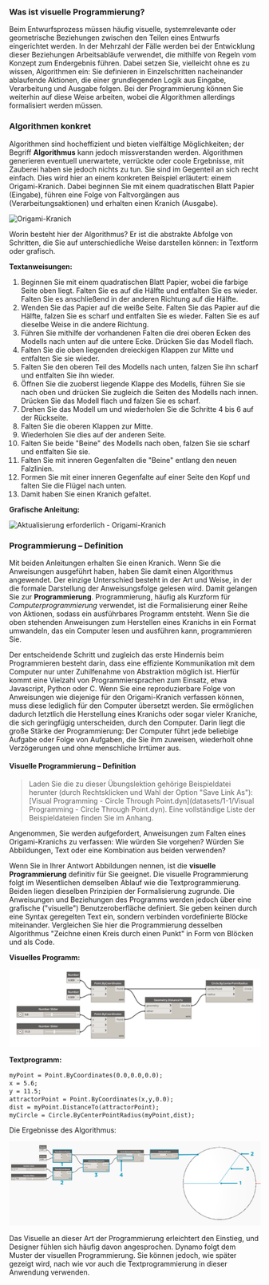 

### Was ist visuelle Programmierung?

Beim Entwurfsprozess müssen häufig visuelle, systemrelevante oder geometrische Beziehungen zwischen den Teilen eines Entwurfs eingerichtet werden. In der Mehrzahl der Fälle werden bei der Entwicklung dieser Beziehungen Arbeitsabläufe verwendet, die mithilfe von Regeln vom Konzept zum Endergebnis führen. Dabei setzen Sie, vielleicht ohne es zu wissen, Algorithmen ein: Sie definieren in Einzelschritten nacheinander ablaufende Aktionen, die einer grundlegenden Logik aus Eingabe, Verarbeitung und Ausgabe folgen. Bei der Programmierung können Sie weiterhin auf diese Weise arbeiten, wobei die Algorithmen allerdings formalisiert werden müssen.

### Algorithmen konkret

Algorithmen sind hocheffizient und bieten vielfältige Möglichkeiten; der Begriff **Algorithmus** kann jedoch missverstanden werden. Algorithmen generieren eventuell unerwartete, verrückte oder coole Ergebnisse, mit Zauberei haben sie jedoch nichts zu tun. Sie sind im Gegenteil an sich recht einfach. Dies wird hier an einem konkreten Beispiel erläutert: einem Origami-Kranich. Dabei beginnen Sie mit einem quadratischen Blatt Papier (Eingabe), führen eine Folge von Faltvorgängen aus (Verarbeitungsaktionen) und erhalten einen Kranich (Ausgabe).

![Origami-Kranich](images/1-1/00-OrigamiCrane.png)

Worin besteht hier der Algorithmus? Er ist die abstrakte Abfolge von Schritten, die Sie auf unterschiedliche Weise darstellen können: in Textform oder grafisch.

**Textanweisungen:**

1. Beginnen Sie mit einem quadratischen Blatt Papier, wobei die farbige Seite oben liegt. Falten Sie es auf die Hälfte und entfalten Sie es wieder. Falten Sie es anschließend in der anderen Richtung auf die Hälfte.
2. Wenden Sie das Papier auf die weiße Seite. Falten Sie das Papier auf die Hälfte, falzen Sie es scharf und entfalten Sie es wieder. Falten Sie es auf dieselbe Weise in die andere Richtung.
3. Führen Sie mithilfe der vorhandenen Falten die drei oberen Ecken des Modells nach unten auf die untere Ecke. Drücken Sie das Modell flach.
4. Falten Sie die oben liegenden dreieckigen Klappen zur Mitte und entfalten Sie sie wieder.
5. Falten Sie den oberen Teil des Modells nach unten, falzen Sie ihn scharf und entfalten Sie ihn wieder.
6. Öffnen Sie die zuoberst liegende Klappe des Modells, führen Sie sie nach oben und drücken Sie zugleich die Seiten des Modells nach innen. Drücken Sie das Modell flach und falzen Sie es scharf.
7. Drehen Sie das Modell um und wiederholen Sie die Schritte 4 bis 6 auf der Rückseite.
8. Falten Sie die oberen Klappen zur Mitte.
9. Wiederholen Sie dies auf der anderen Seite.
10. Falten Sie beide "Beine" des Modells nach oben, falzen Sie sie scharf und entfalten Sie sie.
11. Falten Sie mit inneren Gegenfalten die "Beine" entlang den neuen Falzlinien.
12. Formen Sie mit einer inneren Gegenfalte auf einer Seite den Kopf und falten Sie die Flügel nach unten.
13. Damit haben Sie einen Kranich gefaltet.

**Grafische Anleitung:**

![Aktualisierung erforderlich - Origami-Kranich](images/1-1/01-OrigamiCraneInstructions.png)

### Programmierung – Definition

Mit beiden Anleitungen erhalten Sie einen Kranich. Wenn Sie die Anweisungen ausgeführt haben, haben Sie damit einen Algorithmus angewendet. Der einzige Unterschied besteht in der Art und Weise, in der die formale Darstellung der Anweisungsfolge gelesen wird. Damit gelangen Sie zur **Programmierung**. Programmierung, häufig als Kurzform für *Computerprogrammierung* verwendet, ist die Formalisierung einer Reihe von Aktionen, sodass ein ausführbares Programm entsteht. Wenn Sie die oben stehenden Anweisungen zum Herstellen eines Kranichs in ein Format umwandeln, das ein Computer lesen und ausführen kann, programmieren Sie.

Der entscheidende Schritt und zugleich das erste Hindernis beim Programmieren besteht darin, dass eine effiziente Kommunikation mit dem Computer nur unter Zuhilfenahme von Abstraktion möglich ist. Hierfür kommt eine Vielzahl von Programmiersprachen zum Einsatz, etwa Javascript, Python oder C. Wenn Sie eine reproduzierbare Folge von Anweisungen wie diejenige für den Origami-Kranich verfassen können, muss diese lediglich für den Computer übersetzt werden. Sie ermöglichen dadurch letztlich die Herstellung eines Kranichs oder sogar vieler Kraniche, die sich geringfügig unterscheiden, durch den Computer. Darin liegt die große Stärke der Programmierung: Der Computer führt jede beliebige Aufgabe oder Folge von Aufgaben, die Sie ihm zuweisen, wiederholt ohne Verzögerungen und ohne menschliche Irrtümer aus.

#### Visuelle Programmierung – Definition

> Laden Sie die zu dieser Übungslektion gehörige Beispieldatei herunter (durch Rechtsklicken und Wahl der Option "Save Link As"): [Visual Programming - Circle Through Point.dyn](datasets/1-1/Visual Programming - Circle Through Point.dyn). Eine vollständige Liste der Beispieldateien finden Sie im Anhang.

Angenommen, Sie werden aufgefordert, Anweisungen zum Falten eines Origami-Kranichs zu verfassen: Wie würden Sie vorgehen? Würden Sie Abbildungen, Text oder eine Kombination aus beiden verwenden?

Wenn Sie in Ihrer Antwort Abbildungen nennen, ist die **visuelle Programmierung** definitiv für Sie geeignet. Die visuelle Programmierung folgt im Wesentlichen demselben Ablauf wie die Textprogrammierung. Beiden liegen dieselben Prinzipien der Formalisierung zugrunde. Die Anweisungen und Beziehungen des Programms werden jedoch über eine grafische ("visuelle") Benutzeroberfläche definiert. Sie geben keinen durch eine Syntax geregelten Text ein, sondern verbinden vordefinierte Blöcke miteinander. Vergleichen Sie hier die Programmierung desselben Algorithmus "Zeichne einen Kreis durch einen Punkt" in Form von Blöcken und als Code.

**Visuelles Programm:**

![Einfaches visuelles Programm ](images/1-1/03-BasicVisualProgram.png)

**Textprogramm:**

```
myPoint = Point.ByCoordinates(0.0,0.0,0.0);
x = 5.6;
y = 11.5;
attractorPoint = Point.ByCoordinates(x,y,0.0);
dist = myPoint.DistanceTo(attractorPoint);
myCircle = Circle.ByCenterPointRadius(myPoint,dist);
```

Die Ergebnisse des Algorithmus:

![Kreis durch Punkt ](images/1-1/04-CircleThroughPoint.png)

Das Visuelle an dieser Art der Programmierung erleichtert den Einstieg, und Designer fühlen sich häufig davon angesprochen. Dynamo folgt dem Muster der visuellen Programmierung. Sie können jedoch, wie später gezeigt wird, nach wie vor auch die Textprogrammierung in dieser Anwendung verwenden.

